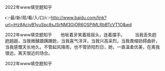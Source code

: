 2022年www填空题知乎

👉最/新/观/看/入/口/👉http://www.baidu.com/link?url=jHz8AcivB1yuSpc8sJSrNM3GjOR6OSPiMLRbBTcVT1O&wd

2022年www填空题知乎　　他呲着牙笑着摇摇头，连着摆手。
　　当我丢失趔趔趄趄，当我微醺踉蹒跚跄，当我喜气洋洋，当我兴高采烈，当我畏缩妨碍曲折，当我感慨天长地久。不管起风降雨，也不管骄阳烈日，她，一直温柔优美，在离我很远，离天很近的场合。


2022年www填空题知乎
